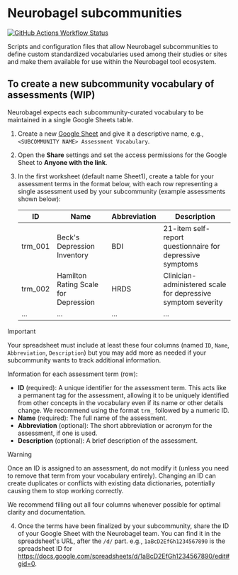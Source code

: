 # Neurobagel subcommunities

[![GitHub Actions Workflow Status](https://img.shields.io/github/actions/workflow/status/neurobagel/communities/update_enigma_assessments.yaml?style=flat-square&label=ENIGMA&link=https%3A%2F%2Fgithub.com%2Fneurobagel%2Fcommunities%2Fblob%2Fmain%2F.github%2Fworkflows%2Fupdate_enigma_assessments.yaml)](https://github.com/neurobagel/communities/blob/main/.github/workflows/update_enigma_assessments.yaml)


Scripts and configuration files that allow Neurobagel subcommunities to define custom standardized vocabularies used among their studies or sites and make them available for use within the Neurobagel tool ecosystem.


## To create a new subcommunity vocabulary of assessments (WIP)
<!-- TODO: Once finalized, add instructions for creating a file with vocab namespace metadata. -->

Neurobagel expects each subcommunity-curated vocabulary to be maintained in a single Google Sheets table.

1. Create a new [Google Sheet](https://workspace.google.com/intl/en_ca/products/sheets/) and give it a descriptive name, e.g., `<SUBCOMMUNITY NAME> Assessment Vocabulary`. 

2. Open the **Share** settings and set the access permissions for the Google Sheet to **Anyone with the link**.

3. In the first worksheet (default name Sheet1), create a table for your assessment terms in the format below, with each row representing a single assessment used by your subcommunity (example assessments shown below):

    ID | Name | Abbreviation | Description
    -- | -- | -- | --
    trm_001 | Beck's Depression Inventory | BDI | 21-item self-report questionnaire for depressive symptoms
    trm_002 | Hamilton Rating Scale for Depression | HRDS | Clinician-administered scale for depressive symptom severity
    ... | ... | ... | ...

>[!IMPORTANT]
>Your spreadsheet must include at least these four columns (named `ID`, `Name`, `Abbreviation`, `Description`) but you may add more as needed if your subcommunity wants to track additional information.

Information for each assessment term (row):  

- **ID** (required): A unique identifier for the assessment term. 
    This acts like a permanent tag for the assessment, allowing it to be uniquely identified from other concepts in the vocabulary even if its name or other details change. 
    We recommend using the format `trm_` followed by a numeric ID.
- **Name** (required): The full name of the assessment.
- **Abbreviation** (optional): The short abbreviation or acronym for the assessment, if one is used.
- **Description** (optional): A brief description of the assessment.

>[!WARNING]
>Once an ID is assigned to an assessment, do not modify it (unless you need to remove that term from your vocabulary entirely). 
>Changing an ID can create duplicates or conflicts with existing data dictionaries, potentially causing them to stop working correctly.

We recommend filling out all four columns whenever possible for optimal clarity and documentation.

4. Once the terms have been finalized by your subcommunity, share the ID of your Google Sheet with the Neurobagel team. 
You can find it in the spreadsheet's URL, after the `/d/` part.
e.g., `1aBcD2EfGh1234567890` is the spreadsheet ID for https://docs.google.com/spreadsheets/d/1aBcD2EfGh1234567890/edit#gid=0.
